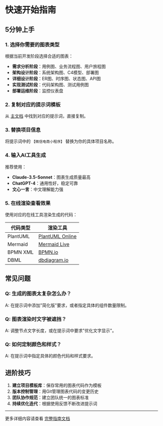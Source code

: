 # 快速开始指南

## 5分钟上手

### 1. 选择你需要的图表类型

根据当前开发阶段选择合适的图表：

- **需求分析阶段**：用例图、业务流程图、用户旅程图
- **架构设计阶段**：系统架构图、C4模型、部署图
- **详细设计阶段**：ER图、时序图、状态图、API图
- **实现测试阶段**：代码架构图、测试用例图
- **部署运维阶段**：监控仪表盘

### 2. 复制对应的提示词模板

从 [主文档](../软件开发各阶段常用图表及生成指南.md) 中找到对应的提示词，直接复制。

### 3. 替换项目信息

将提示词中的 `【微信电商小程序】` 替换为你的具体项目名称。

### 4. 输入AI工具生成

推荐使用：
- **Claude-3.5-Sonnet**：图表生成质量最高
- **ChatGPT-4**：通用性好，稳定可靠
- **文心一言**：中文理解能力强

### 5. 在线渲染查看效果

使用对应的在线工具渲染生成的代码：

| 代码类型 | 渲染工具 |
|---------|----------|
| PlantUML | [PlantUML Online](http://www.plantuml.com/plantuml/uml/) |
| Mermaid | [Mermaid Live](https://mermaid.live/) |
| BPMN XML | [BPMN.io](https://demo.bpmn.io/) |
| DBML | [dbdiagram.io](https://dbdiagram.io/) |

## 常见问题

### Q: 生成的图表太复杂怎么办？
A: 在提示词中添加"简化版"要求，或者指定具体的组件数量限制。

### Q: 图表渲染时文字被遮挡？
A: 调整节点文字长度，或在提示词中要求"优化文字显示"。

### Q: 如何定制颜色和样式？
A: 在提示词中指定具体的颜色代码和样式要求。

## 进阶技巧

1. **建立项目模板库**：保存常用的图表代码作为模板
2. **版本控制管理**：用Git管理图表代码的变更历史
3. **团队协作规范**：建立团队统一的图表标准
4. **持续优化迭代**：根据使用反馈不断改进提示词

---

更多详细内容请查看 [完整指南文档](../软件开发各阶段常用图表及生成指南.md)